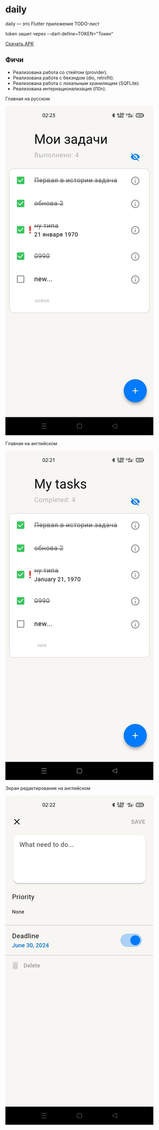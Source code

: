 # daily
daily — это Flutter приложение TODO-лист

token зашит через --dart-define=TOKEN="Токен"

[Скачать APK](https://github.com/23yaro/daily/releases/download/Latest/app-release.apk)

## Фичи
- Реализована работа со стейтом (provider).
- Реализована работа с бекэндом (dio, retrofit).
- Реализована работа с локальным хранилищем (SQFLite).
- Реализована интернационализация (I10n).

Главная на русском

![Image alt](https://github.com/23yaro/daily/raw/second_work_alan_turing/pic/main_ru.jpg)

Главная на английском

![Image alt](https://github.com/23yaro/daily/raw/second_work_alan_turing/pic/main_en.jpg)

Экран редактирования на английском

![Image alt](https://github.com/23yaro/daily/raw/second_work_alan_turing/pic/edit_en.jpg)
